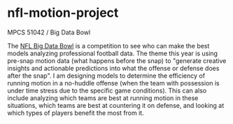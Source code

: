 # nfl-motion-project
MPCS 51042 / Big Data Bowl

The [NFL Big Data Bowl](https://www.kaggle.com/competitions/nfl-big-data-bowl-2025) is a competition to see who can make the best models analyzing professional football data. The theme this year is using pre-snap motion data (what happens before the snap) to "generate creative insights and actionable predictions into what the offense or defense does after the snap". I am designing models to determine the efficiency of running motion in a no-huddle offense (when the team with possession is under time stress due to the specific game conditions). This can also include analyzing which teams are best at running motion in these situations, which teams are best at countering it on defense, and looking at which types of players benefit the most from it.
